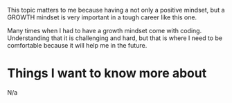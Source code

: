 This topic matters to me because having a not only a positive mindset, but a GROWTH mindset is very important in a tough career like this one.  

Many times when I had to have a growth mindset come with coding. Understanding that it is challenging and hard, but that is where I need to be comfortable because it will help me in the future.  


# Things I want to know more about  
N/a
